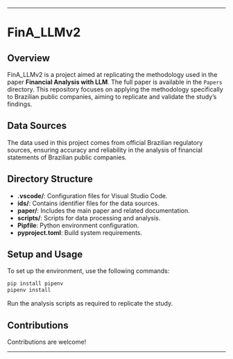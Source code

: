 

---

# FinA_LLMv2

## Overview

FinA_LLMv2 is a project aimed at replicating the methodology used in the paper **Financial Analysis with LLM**. The full paper is available in the `Papers` directory. This repository focuses on applying the methodology specifically to Brazilian public companies, aiming to replicate and validate the study’s findings.

## Data Sources

The data used in this project comes from official Brazilian regulatory sources, ensuring accuracy and reliability in the analysis of financial statements of Brazilian public companies.

## Directory Structure

- **.vscode/**: Configuration files for Visual Studio Code.
- **ids/**: Contains identifier files for the data sources.
- **paper/**: Includes the main paper and related documentation.
- **scripts/**: Scripts for data processing and analysis.
- **Pipfile**: Python environment configuration.
- **pyproject.toml**: Build system requirements.

## Setup and Usage

To set up the environment, use the following commands:

```sh
pip install pipenv
pipenv install
```

Run the analysis scripts as required to replicate the study.

## Contributions

Contributions are welcome!

---
